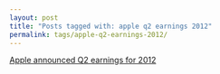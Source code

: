 ```yaml
---
layout: post
title: "Posts tagged with: apple q2 earnings 2012"
permalink: tags/apple-q2-earnings-2012/
---
```

[Apple announced Q2 earnings for 2012](/2012/05/apple-announced-q2-earnings-for-2012)
